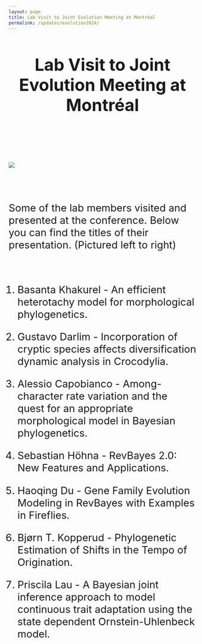 ```yaml
---
layout: page
title: Lab Visit to Joint Evolution Meeting at Montréal
permalink: /updates/evolution2024/
---
```

<header class="page-header">
  <h2 class="page-title">Lab Visit to Joint Evolution Meeting at Montréal</h2>
  <br>
</header>

<style>
  .page-header h2.page-title {
    font-size: 2.8rem;
  }

  .centerimage {
    display: block;
    margin: 0 auto;
    max-width: 100%;
  }

  p, ul, li {
    font-size: 1.7rem;
  }

  br {
    line-height: 2rem;
  }
</style>

<img class="centerimage" src="/assets/images/Evolution_Picture.jpg">

<br><br>
Some of the lab members visited and presented at the conference.
Below you can find the titles of their presentation.
(Pictured left to right)

<br>

1. Basanta Khakurel -
An efficient heterotachy model for morphological phylogenetics.

2. Gustavo Darlim -
Incorporation of cryptic species affects diversification dynamic analysis in Crocodylia.

3. Alessio Capobianco -
Among-character rate variation and the quest for an appropriate morphological model in Bayesian phylogenetics.

4. Sebastian Höhna -
RevBayes 2.0: New Features and Applications.

5. Haoqing Du -
Gene Family Evolution Modeling in RevBayes with Examples in Fireflies.

6. Bjørn T. Kopperud -
Phylogenetic Estimation of Shifts in the Tempo of Origination.

7. Priscila Lau -
A Bayesian joint inference approach to model continuous trait adaptation using the state dependent Ornstein-Uhlenbeck model.
